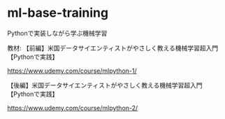 # ml-base-training
Pythonで実装しながら学ぶ機械学習

教材:
【前編】米国データサイエンティストがやさしく教える機械学習超入門【Pythonで実践】

https://www.udemy.com/course/mlpython-1/

【後編】米国データサイエンティストがやさしく教える機械学習超入門【Pythonで実践】

https://www.udemy.com/course/mlpython-2/

